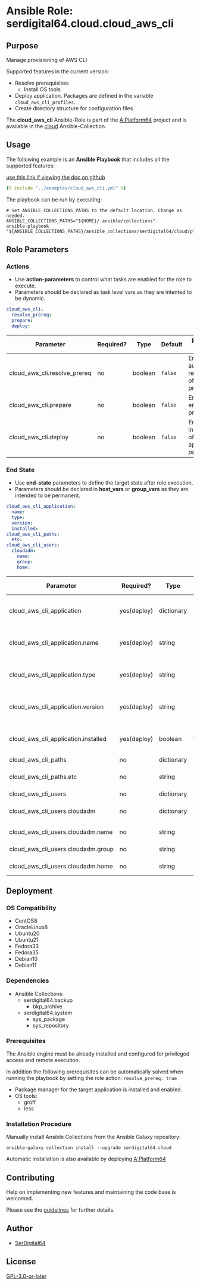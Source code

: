# Ansible Role: serdigital64.cloud.cloud_aws_cli

## Purpose

Manage provisioning of AWS CLI

Supported features in the current version:

- Resolve prerequisites:
  - Install OS tools
- Deploy application. Packages are defined in the variable `cloud_aws_cli_profiles`.
- Create directory structure for configuration files

The **cloud_aws_cli** Ansible-Role is part of the [A:Platform64](https://github.com/serdigital64/aplatform64) project and is available in the [cloud](https://aplatform64.readthedocs.io/en/latest/collections/cloud) Ansible-Collection.

## Usage

The following example is an **Ansible Playbook** that includes all the supported features:

[use this link if viewing the doc on github](https://github.com/aplatform64/cloud/blob/main/playbooks/cloud_aws_cli.yml)

```yaml
{% include "../examples/cloud_aws_cli.yml" %}
```

The playbook can be run by executing:

```shell
# Set ANSIBLE_COLLECTIONS_PATHS to the default location. Change as needed.
ANSIBLE_COLLECTIONS_PATHS="${HOME}/.ansible/collections"
ansible-playbook "${ANSIBLE_COLLECTIONS_PATHS}/ansible_collections/serdigital64/cloud/playbooks/cloud_aws_cli.yml"
```

## Role Parameters

### Actions

- Use **action-parameters** to control what tasks are enabled for the role to execute.
- Parameters should be declared as task level vars as they are intented to be dynamic.

```yaml
cloud_aws_cli:
  resolve_prereq:
  prepare:
  deploy:
```

| Parameter                    | Required? | Type    | Default | Purpose / Value                             |
| ---------------------------- | --------- | ------- | ------- | ------------------------------------------- |
| cloud_aws_cli.resolve_prereq | no        | boolean | `false` | Enable automatic resolution of prequisites  |
| cloud_aws_cli.prepare        | no        | boolean | `false` | Enable environment preparation              |
| cloud_aws_cli.deploy         | no        | boolean | `false` | Enable installation of application packages |

### End State

- Use **end-state** parameters to define the target state after role execution.
- Parameters should be declared in **host_vars** or **group_vars** as they are intended to be permanent.

```yaml
cloud_aws_cli_application:
  name:
  type:
  version:
  installed:
cloud_aws_cli_paths:
  etc:
cloud_aws_cli_users:
  cloudadm:
    name:
    group:
    home:
```

| Parameter                           | Required?   | Type       | Default    | Purpose / Value                    |
| ----------------------------------- | ----------- | ---------- | ---------- | ---------------------------------- |
| cloud_aws_cli_application           | yes(deploy) | dictionary |            | Set application package end state  |
| cloud_aws_cli_application.name      | yes(deploy) | string     | `"awscli"` | Select application package name    |
| cloud_aws_cli_application.type      | yes(deploy) | string     | `"binary"` | Select application package type    |
| cloud_aws_cli_application.version   | yes(deploy) | string     | `"latest"` | Select application package version |
| cloud_aws_cli_application.installed | yes(deploy) | boolean    | `true`     | Set application package end state  |
| cloud_aws_cli_paths                 | no          | dictionary |            | Set paths                          |
| cloud_aws_cli_paths.etc             | no          | string     |            | Set configuration repository       |
| cloud_aws_cli_users                 | no          | dictionary |            | Define users                       |
| cloud_aws_cli_users.cloudadm        | no          | dictionary |            | Define configuration owner         |
| cloud_aws_cli_users.cloudadm.name   | no          | string     |            | Set login name                     |
| cloud_aws_cli_users.cloudadm.group  | no          | string     |            | Set group name                     |
| cloud_aws_cli_users.cloudadm.home   | no          | string     |            | Set home directory                 |

## Deployment

### OS Compatibility

- CentOS8
- OracleLinux8
- Ubuntu20
- Ubuntu21
- Fedora33
- Fedora35
- Debian10
- Debian11

### Dependencies

- Ansible Collections:
  - serdigital64.backup
    - bkp_archive
  - serdigital64.system
    - sys_package
    - sys_repository

### Prerequisites

The Ansible engine must be already installed and configured for privileged access and remote execution.

In addition the following prerequisites can be automatically solved when running the playbook by setting the role action: `resolve_prereq: true`

- Package manager for the target application is installed and enabled.
- OS tools:
  - groff
  - less

### Installation Procedure

Manually install Ansible Collections from the Ansible Galaxy repository:

```shell
ansible-galaxy collection install --upgrade serdigital64.cloud
```

Automatic installation is also available by deploying [A:Platform64](https://aplatform64.readthedocs.io/en/latest/#deployment)

## Contributing

Help on implementing new features and maintaining the code base is welcomed.

Please see the [guidelines](https://aplatform64.readthedocs.io/en/latest/contributing/CONTRIBUTING) for further details.

## Author

- [SerDigital64](https://serdigital64.github.io/)

## License

[GPL-3.0-or-later](https://www.gnu.org/licenses/gpl-3.0.txt)
